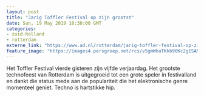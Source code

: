 ```yaml
---
layout: post
title: "Jarig Toffler Festival op zijn grootst"
date: Sun, 19 May 2019 10:30:00 GMT
categories: 
- zuid-holland 
- rotterdam 
externe_link: "https://www.ad.nl/rotterdam/jarig-toffler-festival-op-zijn-grootst~a1b66dfd/"
feature_image: "https://images4.persgroep.net/rcs/v5gmWhuTKkb90Kc2g1SAMQofFNw/diocontent/148738253/_fitwidth/400/?appId=21791a8992982cd8da851550a453bd7f&quality=0.7"
---
```


Het Toffler Festival vierde gisteren zijn vijfde verjaardag. Het grootste technofeest van Rotterdam is uitgegroeid tot een grote speler in festivalland en dankt die status mede aan de populariteit die het elektronische genre momenteel geniet. Techno is hartstikke hip.
